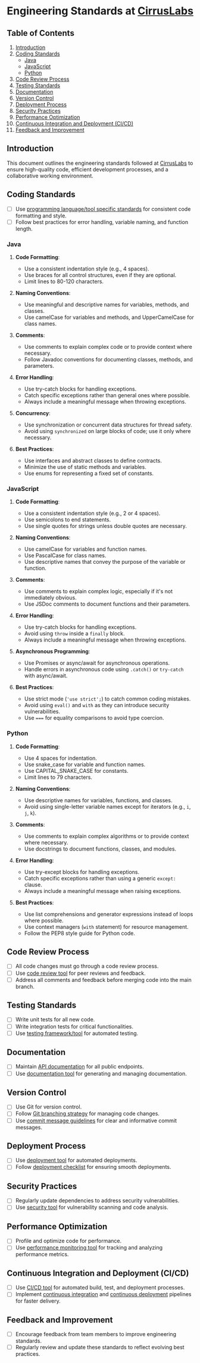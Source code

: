 # Engineering Standards at [CirrusLabs](https://www.cirruslabs.io/)

## Table of Contents
1. [Introduction](#introduction)
2. [Coding Standards](#coding-standards)
   - [Java](#java)
   - [JavaScript](#javascript)
   - [Python](#python)
3. [Code Review Process](#code-review-process)
4. [Testing Standards](#testing-standards)
5. [Documentation](#documentation)
6. [Version Control](#version-control)
7. [Deployment Process](#deployment-process)
8. [Security Practices](#security-practices)
9. [Performance Optimization](#performance-optimization)
10. [Continuous Integration and Deployment (CI/CD)](#continuous-integration-and-deployment-cicd)
11. [Feedback and Improvement](#feedback-and-improvement)

## Introduction
This document outlines the engineering standards followed at [CirrusLabs](https://www.cirruslabs.io/) to ensure high-quality code, efficient development processes, and a collaborative working environment.

## Coding Standards
- [ ] Use [programming language/tool specific standards](#) for consistent code formatting and style.
- [ ] Follow best practices for error handling, variable naming, and function length.

### Java
1. **Code Formatting**: 
   - Use a consistent indentation style (e.g., 4 spaces).
   - Use braces for all control structures, even if they are optional.
   - Limit lines to 80-120 characters.

2. **Naming Conventions**:
   - Use meaningful and descriptive names for variables, methods, and classes.
   - Use camelCase for variables and methods, and UpperCamelCase for class names.

3. **Comments**:
   - Use comments to explain complex code or to provide context where necessary.
   - Follow Javadoc conventions for documenting classes, methods, and parameters.

4. **Error Handling**:
   - Use try-catch blocks for handling exceptions.
   - Catch specific exceptions rather than general ones where possible.
   - Always include a meaningful message when throwing exceptions.

5. **Concurrency**:
   - Use synchronization or concurrent data structures for thread safety.
   - Avoid using `synchronized` on large blocks of code; use it only where necessary.

6. **Best Practices**:
   - Use interfaces and abstract classes to define contracts.
   - Minimize the use of static methods and variables.
   - Use enums for representing a fixed set of constants.

### JavaScript
1. **Code Formatting**:
   - Use a consistent indentation style (e.g., 2 or 4 spaces).
   - Use semicolons to end statements.
   - Use single quotes for strings unless double quotes are necessary.

2. **Naming Conventions**:
   - Use camelCase for variables and function names.
   - Use PascalCase for class names.
   - Use descriptive names that convey the purpose of the variable or function.

3. **Comments**:
   - Use comments to explain complex logic, especially if it's not immediately obvious.
   - Use JSDoc comments to document functions and their parameters.

4. **Error Handling**:
   - Use try-catch blocks for handling exceptions.
   - Avoid using `throw` inside a `finally` block.
   - Always include a meaningful message when throwing exceptions.

5. **Asynchronous Programming**:
   - Use Promises or async/await for asynchronous operations.
   - Handle errors in asynchronous code using `.catch()` or `try-catch` with async/await.

6. **Best Practices**:
   - Use strict mode (`'use strict';`) to catch common coding mistakes.
   - Avoid using `eval()` and `with` as they can introduce security vulnerabilities.
   - Use `===` for equality comparisons to avoid type coercion.

### Python
1. **Code Formatting**:
   - Use 4 spaces for indentation.
   - Use snake_case for variable and function names.
   - Use CAPITAL_SNAKE_CASE for constants.
   - Limit lines to 79 characters.

2. **Naming Conventions**:
   - Use descriptive names for variables, functions, and classes.
   - Avoid using single-letter variable names except for iterators (e.g., `i`, `j`, `k`).

3. **Comments**:
   - Use comments to explain complex algorithms or to provide context where necessary.
   - Use docstrings to document functions, classes, and modules.

4. **Error Handling**:
   - Use try-except blocks for handling exceptions.
   - Catch specific exceptions rather than using a generic `except:` clause.
   - Always include a meaningful message when raising exceptions.

5. **Best Practices**:
   - Use list comprehensions and generator expressions instead of loops where possible.
   - Use context managers (`with` statement) for resource management.
   - Follow the PEP8 style guide for Python code.


## Code Review Process
- [ ] All code changes must go through a code review process.
- [ ] Use [code review tool](#) for peer reviews and feedback.
- [ ] Address all comments and feedback before merging code into the main branch.

## Testing Standards
- [ ] Write unit tests for all new code.
- [ ] Write integration tests for critical functionalities.
- [ ] Use [testing framework/tool](#) for automated testing.

## Documentation
- [ ] Maintain [API documentation](#) for all public endpoints.
- [ ] Use [documentation tool](#) for generating and managing documentation.

## Version Control
- [ ] Use Git for version control.
- [ ] Follow [Git branching strategy](#) for managing code changes.
- [ ] Use [commit message guidelines](#) for clear and informative commit messages.

## Deployment Process
- [ ] Use [deployment tool](#) for automated deployments.
- [ ] Follow [deployment checklist](#) for ensuring smooth deployments.

## Security Practices
- [ ] Regularly update dependencies to address security vulnerabilities.
- [ ] Use [security tool](#) for vulnerability scanning and code analysis.

## Performance Optimization
- [ ] Profile and optimize code for performance.
- [ ] Use [performance monitoring tool](#) for tracking and analyzing performance metrics.

## Continuous Integration and Deployment (CI/CD)
- [ ] Use [CI/CD tool](#) for automated build, test, and deployment processes.
- [ ] Implement [continuous integration](#) and [continuous deployment](#) pipelines for faster delivery.

## Feedback and Improvement
- [ ] Encourage feedback from team members to improve engineering standards.
- [ ] Regularly review and update these standards to reflect evolving best practices.
